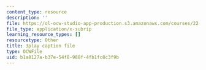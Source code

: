 ```yaml
---
content_type: resource
description: ''
file: https://ol-ocw-studio-app-production.s3.amazonaws.com/courses/22-01-introduction-to-nuclear-engineering-and-ionizing-radiation-fall-2016/b1a8127ab37e54f8988f4fb1fc8c3f9b_nAtTW8ZW33s.vtt
file_type: application/x-subrip
learning_resource_types: []
resourcetype: Other
title: 3play caption file
type: OCWFile
uid: b1a8127a-b37e-54f8-988f-4fb1fc8c3f9b
---
```

